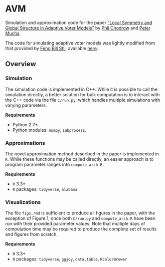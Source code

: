 # AVM

Simulation and approximation code for the paper ["Local Symmetry and Global Structure in Adaptive Voter Models"](https://arxiv.org/abs/1812.05464) by [Phil Chodrow](https://www.philchodrow.com) and [Peter Mucha](http://mucha.web.unc.edu).  

The code for simulating adaptive voter models was lightly modified from that provided by [Feng Bill Shi](http://billshi.net/), available [here](https://github.com/bill10/Evolving-Voter). 

## Overview

### Simulation

The simulation code is implemented in C++. While it is possible to call the simulation directly, a better solution for bulk computation is to interact with the C++ code via the file `C/run.py`, which handles multiple simulations with varying parameters. 

**Requirements**

- Python 2.7+
- Python modules: `numpy`, `subprocess`. 

### Approximations

The novel approximation method described in the paper is implemented in `R`. 
While these functions may be called directly, an easier approach is to program parameter ranges into `compute_arch.R`. 

**Requirements**

- `R` 3.3+
- `R` packages: `tidyverse`, `alabama`

### Visualizations

The file `figs.rmd` is sufficient to produce all figures in the paper, with the exception of Figure 1, once both `C/run.py` and `compute_arch.R` have been run with their provided parameter values. Note that multiple days of computation time may be required to produce the complete set of results and figures from scratch. 

**Requirements**

- `R` 3.3+
- `R` packages: `tidyverse`, `ggjoy`, `data.table`, `RColorBrewer`








